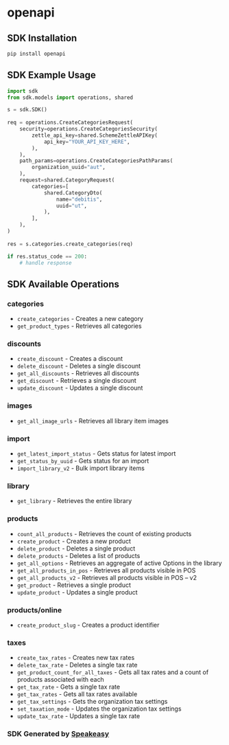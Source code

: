 # openapi

<!-- Start SDK Installation -->
## SDK Installation

```bash
pip install openapi
```
<!-- End SDK Installation -->

## SDK Example Usage
<!-- Start SDK Example Usage -->
```python
import sdk
from sdk.models import operations, shared

s = sdk.SDK()
    
req = operations.CreateCategoriesRequest(
    security=operations.CreateCategoriesSecurity(
        zettle_api_key=shared.SchemeZettleAPIKey(
            api_key="YOUR_API_KEY_HERE",
        ),
    ),
    path_params=operations.CreateCategoriesPathParams(
        organization_uuid="aut",
    ),
    request=shared.CategoryRequest(
        categories=[
            shared.CategoryDto(
                name="debitis",
                uuid="ut",
            ),
        ],
    ),
)
    
res = s.categories.create_categories(req)

if res.status_code == 200:
    # handle response
```
<!-- End SDK Example Usage -->

<!-- Start SDK Available Operations -->
## SDK Available Operations

### categories

* `create_categories` - Creates a new category
* `get_product_types` - Retrieves all categories

### discounts

* `create_discount` - Creates a discount
* `delete_discount` - Deletes a single discount 
* `get_all_discounts` - Retrieves all discounts
* `get_discount` - Retrieves a single discount
* `update_discount` - Updates a single discount

### images

* `get_all_image_urls` - Retrieves all library item images

### import

* `get_latest_import_status` - Gets status for latest import
* `get_status_by_uuid` - Gets status for an import
* `import_library_v2` - Bulk import library items

### library

* `get_library` - Retrieves the entire library

### products

* `count_all_products` - Retrieves the count of existing products
* `create_product` - Creates a new product
* `delete_product` - Deletes a single product
* `delete_products` - Deletes a list of products
* `get_all_options` - Retrieves an aggregate of active Options in the library
* `get_all_products_in_pos` - Retrieves all products visible in POS
* `get_all_products_v2` - Retrieves all products visible in POS – v2
* `get_product` - Retrieves a single product
* `update_product` - Updates a single product

### products/online

* `create_product_slug` - Creates a product identifier

### taxes

* `create_tax_rates` - Creates new tax rates
* `delete_tax_rate` - Deletes a single tax rate
* `get_product_count_for_all_taxes` - Gets all tax rates and a count of products associated with each
* `get_tax_rate` - Gets a single tax rate
* `get_tax_rates` - Gets all tax rates available
* `get_tax_settings` - Gets the organization tax settings 
* `set_taxation_mode` - Updates the organization tax settings
* `update_tax_rate` - Updates a single tax rate

<!-- End SDK Available Operations -->

### SDK Generated by [Speakeasy](https://docs.speakeasyapi.dev/docs/using-speakeasy/client-sdks)
